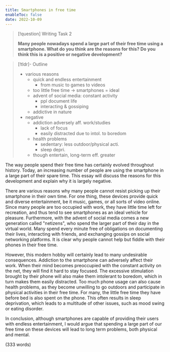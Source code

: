 ```yaml
---
title: Smartphones in free time
enableToc: false
date: 2022-10-09
---
```


> [!question] Writing Task 2
>
> **Many people nowadays spend a large part of their free time using a smartphone. What do you think are the reasons for this? Do you think this is a positive or negative development?**

> [!tldr]- Outline
>
> - various reasons
>   - quick and endless entertainment
>     - from music to games to videos
>   - too little free time → smartphones = ideal
>   - advent of social media: constant activity
>     - ppl document life
>     - interacting & gossiping
>   - addictive in nature
> - negative
>   - addiction adversely aff. work/studies
>     - lack of focus
>     - easily distracted due to intol. to boredom
>   - health problems
>     - sedentary: less outdoor/physical acti.
>     - sleep depri.
>   - though entertain, long-term eff. greater

The way people spend their free time has certainly evolved throughout history. Today, an increasing number of people are using the smartphone in a large part of their spare time. This essay will discuss the reasons for this development and explain why it is largely negative.

There are various reasons why many people cannot resist picking up their smartphone in their own time. For one thing, these devices provide quick and diverse entertainment, be it music, games, or all sorts of video online. Since many people are too occupied with work, they have little time left for recreation, and thus tend to see smartphones as an ideal vehicle for pleasure. Furthermore, with the advent of social media comes a new generation called "netizens", who spend the larger part of their day in the virtual world. Many spend every minute free of obligations on documenting their lives, interacting with friends, and exchanging gossips on social networking platforms. It is clear why people cannot help but fiddle with their phones in their free time.

However, this modern hobby will certainly lead to many undesirable consequences. Addiction to the smartphone can adversely affect their work. When their mind becomes preoccupied with the constant activity on the net, they will find it hard to stay focused. The excessive stimulation brought by their phone will also make them intolerant to boredom, which in turn makes them easily distracted. Too much phone usage can also cause health problems, as they become unwilling to go outdoors and participate in physical activities in their free time. For many, the little free time they have before bed is also spent on the phone. This often results in sleep deprivation, which leads to a multitude of other issues, such as mood swing or eating disorder.

In conclusion, although smartphones are capable of providing their users with endless entertainment, I would argue that spending a large part of our free time on these devices will lead to long term problems, both physical and mental.

(333 words)

